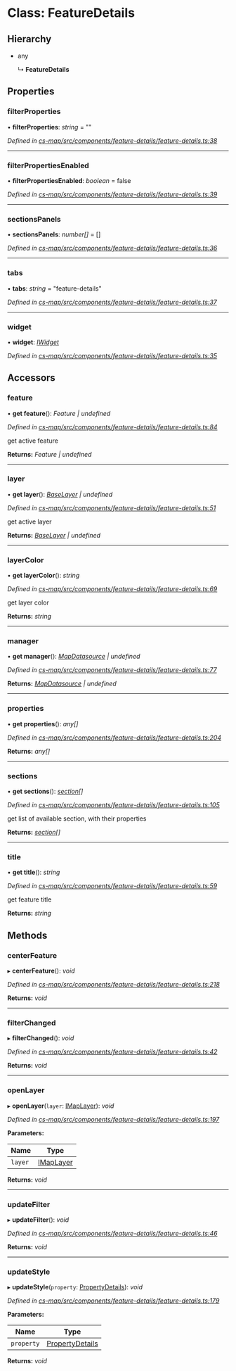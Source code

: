 # Class: FeatureDetails

## Hierarchy

* any

  ↳ **FeatureDetails**

## Properties

###  filterProperties

• **filterProperties**: *string* = ""

*Defined in [cs-map/src/components/feature-details/feature-details.ts:38](https://github.com/RichardHovenkamp/csnext/blob/eefa977/packages/cs-map/src/components/feature-details/feature-details.ts#L38)*

___

###  filterPropertiesEnabled

• **filterPropertiesEnabled**: *boolean* = false

*Defined in [cs-map/src/components/feature-details/feature-details.ts:39](https://github.com/RichardHovenkamp/csnext/blob/eefa977/packages/cs-map/src/components/feature-details/feature-details.ts#L39)*

___

###  sectionsPanels

• **sectionsPanels**: *number[]* =  []

*Defined in [cs-map/src/components/feature-details/feature-details.ts:36](https://github.com/RichardHovenkamp/csnext/blob/eefa977/packages/cs-map/src/components/feature-details/feature-details.ts#L36)*

___

###  tabs

• **tabs**: *string* = "feature-details"

*Defined in [cs-map/src/components/feature-details/feature-details.ts:37](https://github.com/RichardHovenkamp/csnext/blob/eefa977/packages/cs-map/src/components/feature-details/feature-details.ts#L37)*

___

###  widget

• **widget**: *[IWidget](../interfaces/_cs_core_src_widget_widget_.iwidget.md)*

*Defined in [cs-map/src/components/feature-details/feature-details.ts:35](https://github.com/RichardHovenkamp/csnext/blob/eefa977/packages/cs-map/src/components/feature-details/feature-details.ts#L35)*

## Accessors

###  feature

• **get feature**(): *Feature | undefined*

*Defined in [cs-map/src/components/feature-details/feature-details.ts:84](https://github.com/RichardHovenkamp/csnext/blob/eefa977/packages/cs-map/src/components/feature-details/feature-details.ts#L84)*

get active feature

**Returns:** *Feature | undefined*

___

###  layer

• **get layer**(): *[BaseLayer](_cs_map_src_layers_base_layer_.baselayer.md) | undefined*

*Defined in [cs-map/src/components/feature-details/feature-details.ts:51](https://github.com/RichardHovenkamp/csnext/blob/eefa977/packages/cs-map/src/components/feature-details/feature-details.ts#L51)*

get active layer

**Returns:** *[BaseLayer](_cs_map_src_layers_base_layer_.baselayer.md) | undefined*

___

###  layerColor

• **get layerColor**(): *string*

*Defined in [cs-map/src/components/feature-details/feature-details.ts:69](https://github.com/RichardHovenkamp/csnext/blob/eefa977/packages/cs-map/src/components/feature-details/feature-details.ts#L69)*

get layer color

**Returns:** *string*

___

###  manager

• **get manager**(): *[MapDatasource](_cs_map_src_datasources_map_datasource_.mapdatasource.md) | undefined*

*Defined in [cs-map/src/components/feature-details/feature-details.ts:77](https://github.com/RichardHovenkamp/csnext/blob/eefa977/packages/cs-map/src/components/feature-details/feature-details.ts#L77)*

**Returns:** *[MapDatasource](_cs_map_src_datasources_map_datasource_.mapdatasource.md) | undefined*

___

###  properties

• **get properties**(): *any[]*

*Defined in [cs-map/src/components/feature-details/feature-details.ts:204](https://github.com/RichardHovenkamp/csnext/blob/eefa977/packages/cs-map/src/components/feature-details/feature-details.ts#L204)*

**Returns:** *any[]*

___

###  sections

• **get sections**(): *[section](_cs_map_src_components_feature_details_feature_details_.section.md)[]*

*Defined in [cs-map/src/components/feature-details/feature-details.ts:105](https://github.com/RichardHovenkamp/csnext/blob/eefa977/packages/cs-map/src/components/feature-details/feature-details.ts#L105)*

get list of available section, with their properties

**Returns:** *[section](_cs_map_src_components_feature_details_feature_details_.section.md)[]*

___

###  title

• **get title**(): *string*

*Defined in [cs-map/src/components/feature-details/feature-details.ts:59](https://github.com/RichardHovenkamp/csnext/blob/eefa977/packages/cs-map/src/components/feature-details/feature-details.ts#L59)*

get feature title

**Returns:** *string*

## Methods

###  centerFeature

▸ **centerFeature**(): *void*

*Defined in [cs-map/src/components/feature-details/feature-details.ts:218](https://github.com/RichardHovenkamp/csnext/blob/eefa977/packages/cs-map/src/components/feature-details/feature-details.ts#L218)*

**Returns:** *void*

___

###  filterChanged

▸ **filterChanged**(): *void*

*Defined in [cs-map/src/components/feature-details/feature-details.ts:42](https://github.com/RichardHovenkamp/csnext/blob/eefa977/packages/cs-map/src/components/feature-details/feature-details.ts#L42)*

**Returns:** *void*

___

###  openLayer

▸ **openLayer**(`layer`: [IMapLayer](../interfaces/_cs_map_src_classes_imap_layer_.imaplayer.md)): *void*

*Defined in [cs-map/src/components/feature-details/feature-details.ts:197](https://github.com/RichardHovenkamp/csnext/blob/eefa977/packages/cs-map/src/components/feature-details/feature-details.ts#L197)*

**Parameters:**

Name | Type |
------ | ------ |
`layer` | [IMapLayer](../interfaces/_cs_map_src_classes_imap_layer_.imaplayer.md) |

**Returns:** *void*

___

###  updateFilter

▸ **updateFilter**(): *void*

*Defined in [cs-map/src/components/feature-details/feature-details.ts:46](https://github.com/RichardHovenkamp/csnext/blob/eefa977/packages/cs-map/src/components/feature-details/feature-details.ts#L46)*

**Returns:** *void*

___

###  updateStyle

▸ **updateStyle**(`property`: [PropertyDetails](_cs_map_src_components_feature_details_feature_details_.propertydetails.md)): *void*

*Defined in [cs-map/src/components/feature-details/feature-details.ts:179](https://github.com/RichardHovenkamp/csnext/blob/eefa977/packages/cs-map/src/components/feature-details/feature-details.ts#L179)*

**Parameters:**

Name | Type |
------ | ------ |
`property` | [PropertyDetails](_cs_map_src_components_feature_details_feature_details_.propertydetails.md) |

**Returns:** *void*
